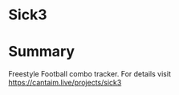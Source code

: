 # Sick3

# Summary

Freestyle Football combo tracker. For details visit https://cantaim.live/projects/sick3

